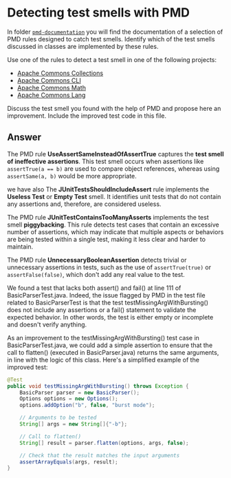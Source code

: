 # Detecting test smells with PMD

In folder [`pmd-documentation`](../pmd-documentation) you will find the documentation of a selection of PMD rules designed to catch test smells.
Identify which of the test smells discussed in classes are implemented by these rules.

Use one of the rules to detect a test smell in one of the following projects:

- [Apache Commons Collections](https://github.com/apache/commons-collections)
- [Apache Commons CLI](https://github.com/apache/commons-cli)
- [Apache Commons Math](https://github.com/apache/commons-math)
- [Apache Commons Lang](https://github.com/apache/commons-lang)

Discuss the test smell you found with the help of PMD and propose here an improvement.
Include the improved test code in this file.

## Answer

The PMD rule **UseAssertSameInsteadOfAssertTrue** captures the **test smell of ineffective assertions**. This test smell occurs when assertions like `assertTrue(a == b)` are used to compare object references, whereas using `assertSame(a, b)` would be more appropriate.

we have also The **JUnitTestsShouldIncludeAssert** rule implements the **Useless Test** or **Empty Test** smell. It identifies unit tests that do not contain any assertions and, therefore, are considered useless.

The PMD rule **JUnitTestContainsTooManyAsserts** implements the test smell **piggybacking**. This rule detects test cases that contain an excessive number of assertions, which may indicate that multiple aspects or behaviors are being tested within a single test, making it less clear and harder to maintain.

The PMD rule **UnnecessaryBooleanAssertion** detects trivial or unnecessary assertions in tests, such as the use of `assertTrue(true)` or `assertFalse(false)`, which don't add any real value to the test.

We found a test that lacks both assert() and fail() at line 111 of BasicParserTest.java. Indeed, the issue flagged by PMD in the test file related to BasicParserTest is that the test testMissingArgWithBursting() does not include any assertions or a fail() statement to validate the expected behavior. In other words, the test is either empty or incomplete and doesn't verify anything.

As an improvement to the testMissingArgWithBursting() test case in BasicParserTest.java, we could add a simple assertion to ensure that the call to flatten() (executed in BasicParser.java) returns the same arguments, in line with the logic of this class. Here's a simplified example of the improved test:

````java
@Test
public void testMissingArgWithBursting() throws Exception {
    BasicParser parser = new BasicParser();
    Options options = new Options();
    options.addOption("b", false, "burst mode");

    // Arguments to be tested
    String[] args = new String[]{"-b"};

    // Call to flatten()
    String[] result = parser.flatten(options, args, false);

    // Check that the result matches the input arguments
    assertArrayEquals(args, result);
}


````
